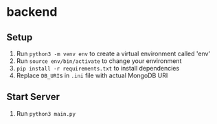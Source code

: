# backend

## Setup
1. Run `python3 -m venv env` to create a virtual environment called 'env'
2. Run `source env/bin/activate` to change your environment
3. `pip install -r requirements.txt` to install dependencies
4. Replace `DB_URI`s in `.ini` file with actual MongoDB URI

## Start Server
1. Run `python3 main.py`
